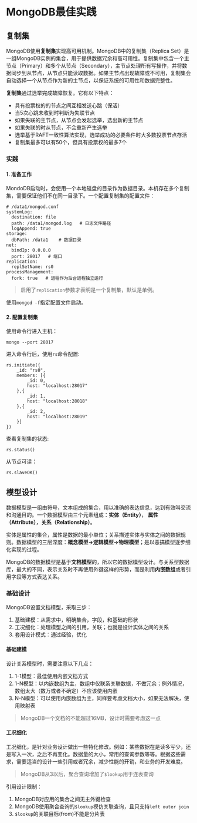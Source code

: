 # MongoDB最佳实践

## 复制集

MongoDB使用**复制集**实现高可用机制。MongoDB中的复制集（Replica Set）是一组MongoDB实例的集合，用于提供数据冗余和高可用性。复制集中包含一个主节点（Primary）和多个从节点（Secondary），主节点处理所有写操作，并将数据同步到从节点，从节点只能读取数据。如果主节点出现故障或不可用，复制集会自动选择一个从节点作为新的主节点，以保证系统的可用性和数据完整性。

**复制集**通过选举完成故障恢复。它有以下特点：

* 具有投票权的的节点之间互相发送心跳（保活）
* 当5次心跳未收到时判断为失联节点
* 如果失联的主节点，从节点会发起选举，选出新的主节点
* 如果失联的时从节点，不会重新产生选举
* 选举基于RAFT一致性算法实现，选举成功的必要条件时大多数投票节点存活
* 复制集最多可以有50个，但具有投票权的最多7个

### 实践

#### 1. 准备工作

MondoDB启动时，会使用一个本地磁盘的目录作为数据目录。本机存在多个复制集，需要保证他们不在同一目录下。一个配置复制集的配置文件：

```
# /data1/mongod.conf
systemLog:
  destination: file
  path: /data1/mongod.log   # 日志文件路径
  logAppend: true
storage:
  dbPath: /data1    # 数据目录
net:
  bindIp: 0.0.0.0
  port: 28017   # 端口
replication:
  replSetName: rs0
processManagement:
  fork: true   # 进程作为后台进程独立运行
```

> 启用了`replication`参数才表明是一个复制集，默认是单例。

使用`mongod -f`指定配置文件启动。

#### 2. 配置复制集

使用命令行进入主机：

```shell
mongo --port 28017
```

进入命令行后，使用`rs`命令配置:

```shell
rs.initiate({
    _id: "rs0",
    members: [{
        _id: 0,
        host: "localhost:28017"
    },{
        _id: 1,
        host: "localhost:28018"
    },{
        _id: 2,
        host: "localhost:28019"
    }]
})
```

查看复制集的状态:

```
rs.status()
```

从节点可读：

```
rs.slaveOK()
```

## 模型设计

数据模型是一组由符号，文本组成的集合，用以准确的表达信息，达到有效叫交流和沟通目的。一个数据模型由三个元素组成：**实体（Entity）**， **属性（Attribute）**，**关系（Relationship）**。

实体是属性的集合，属性是数据的最小单位；关系描述实体与实体之间的数据规则。数据模型的三层深度：**概念模型->逻辑模型->物理模型**；是以恶搞模型逐步细化实现的过程。

MongoDB的数据模型是基于**文档模型**的，所以它的数据模型设计。与关系型数据库，最大的不同，表示关系时不再使用外键这样的形势，而是利用**内嵌数组**或者引用字段等方式表达关系。

### 基础设计

MongoDB设置文档模型，采取三步：

1. 基础建模：从需求中，明确集合，字段，和基础的形状
2. 工况细化：处理模型之间的引用，关联；也就是设计实体之间的关系
3. 套用设计模式：通过经验，优化

#### 基础建模

设计关系模型时，需要注意以下几点：

1. 1-1模型：最佳使用内嵌文档方式
2. 1-N模型：以内嵌数组为主，数组中仅联系关联数据，不做冗余；例外情况，数组太大（数万或者不确定）不应该使用内嵌
3. N-N模型：可以使用内嵌数组为主，同样要考虑文档大小，如果无法解决，使用映射表

> MongoDB一个文档的不能超过16MB，设计时需要考虑这一点

#### 工况细化

工况细化，是针对业务设计做出一些特化修改。例如：某些数据在是读多写少，还是写入一次，之后不再变化。数据量的大小，常用的查询参数等等。根据这些需求，需要适当的设计一些引用或者冗余，减少性能的开销，和业务的开发难度。

> MongoDB从3以后，聚合查询增加了`$lookup`用于连表查询

引用设计限制：

1. MongoDB对应用的集合之间无主外键检查
2. MongoDB使用聚合查询的`$lookup`模仿关联查询，且只支持`left outer join`
3. `$lookup`的关联目标(from)不能是分片表